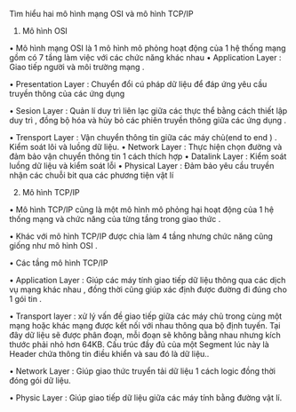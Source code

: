 Tìm hiểu hai mô hình mạng OSI và mô hình TCP/IP
1.	Mô hình OSI

•	Mô hình mạng OSI là 1 mô hình mô phỏng hoạt động của 1 hệ thống mạng gồm có 7 tầng làm việc với các chức năng khác nhau 
•	Application Layer : Giao tiếp người và môi trường mạng .

•	Presentation Layer : Chuyển đổi cú pháp dữ liệu để đáp ứng yêu cầu truyền thông của các ứng dụng 

•	Sesion Layer : Quản lí duy trì liên lạc giữa các thực thể bằng cách thiết lập duy trì , đồng bộ hóa và hủy bỏ các phiên truyền thông giữa các ứng dụng .

•	Trensport Layer : Vận chuyển thông tin giữa các máy chủ(end to end ) . Kiểm soát lôi và luồng dữ liệu.
•	Network Layer : Thực hiện chọn đường và đảm bảo vận chuyển thông tin 1 cách thích hợp 
•	Datalink Layer : Kiểm soát luồng dữ liệu và kiểm soát lỗi 
•	Physical Layer : Đảm bảo yêu cầu truyền nhận các chuỗi bit qua các phương tiện vật lí 

2.	Mô hình TCP/IP

•	Mô hình TCP/IP cũng là một mô hình mô phỏng hại hoạt động của 1 hệ thống mạng và chức năng của từng tầng trong giao thức .

•	Khác với mô hình TCP/IP được chia làm 4 tầng nhưng chức năng cũng giống như mô hình OSI .

•	Các tầng mô hình TCP/IP 

•	Application Layer : Giúp các máy tính giao tiếp dữ liệu thông qua các dịch vụ mạng khác nhau , đồng thời cũng giúp xác định được đường đi đúng cho 1 gói tin .


•	Transport layer : xử lý vấn đề giao tiếp giữa các máy chủ trong cùng một mạng hoặc khác mạng được kết nối với nhau thông qua bộ định tuyến. Tại đây dữ liệu sẽ được phân đoạn, mỗi đoạn sẽ không bằng nhau nhưng kích thước phải nhỏ hơn 64KB. Cấu trúc đầy đủ của một Segment lúc này là Header chứa thông tin điều khiển và sau đó là dữ liệu..

•	Network Layer : Giúp giao thức truyển tải dữ liệu 1 cách logic đồng thời đóng gói dữ liệu.


•	Physic Layer : Giúp giao tiếp dữ liệu giữa các máy tính bằng đường vật lí.

